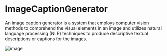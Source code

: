 # ImageCaptionGenerator
An image caption generator is a system that employs computer vision methods to comprehend the visual elements in an image and utilizes natural language processing (NLP) techniques to produce descriptive textual descriptions or captions for the images.

![image](https://github.com/harshitstark13/ImageCaptionGenerator/assets/95651978/b340a40b-5851-4be3-9024-500a96404f02)
